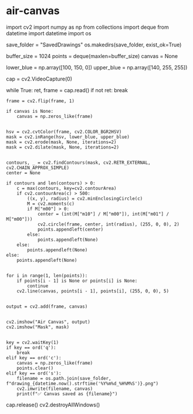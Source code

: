 # air-canvas
import cv2
import numpy as np
from collections import deque
from datetime import datetime
import os


save_folder = "SavedDrawings"
os.makedirs(save_folder, exist_ok=True)


buffer_size = 1024
points = deque(maxlen=buffer_size)
canvas = None


lower_blue = np.array([100, 150, 0])
upper_blue = np.array([140, 255, 255])


cap = cv2.VideoCapture(0)

while True:
    ret, frame = cap.read()
    if not ret:
        break

    frame = cv2.flip(frame, 1)

    if canvas is None:
        canvas = np.zeros_like(frame)

    
    hsv = cv2.cvtColor(frame, cv2.COLOR_BGR2HSV)
    mask = cv2.inRange(hsv, lower_blue, upper_blue)
    mask = cv2.erode(mask, None, iterations=2)
    mask = cv2.dilate(mask, None, iterations=2)

   
    contours, _ = cv2.findContours(mask, cv2.RETR_EXTERNAL, cv2.CHAIN_APPROX_SIMPLE)
    center = None

    if contours and len(contours) > 0:
        c = max(contours, key=cv2.contourArea)
        if cv2.contourArea(c) > 500:
            ((x, y), radius) = cv2.minEnclosingCircle(c)
            M = cv2.moments(c)
            if M["m00"] > 0:
                center = (int(M["m10"] / M["m00"]), int(M["m01"] / M["m00"]))
                cv2.circle(frame, center, int(radius), (255, 0, 0), 2)
                points.appendleft(center)
            else:
                points.appendleft(None)
        else:
            points.appendleft(None)
    else:
        points.appendleft(None)

    
    for i in range(1, len(points)):
        if points[i - 1] is None or points[i] is None:
            continue
        cv2.line(canvas, points[i - 1], points[i], (255, 0, 0), 5)

    
    output = cv2.add(frame, canvas)

    
    cv2.imshow("Air Canvas", output)
    cv2.imshow("Mask", mask)

   
    key = cv2.waitKey(1)
    if key == ord('q'):
        break
    elif key == ord('c'):
        canvas = np.zeros_like(frame)
        points.clear()
    elif key == ord('s'):
        filename = os.path.join(save_folder, f"drawing_{datetime.now().strftime('%Y%m%d_%H%M%S')}.png")
        cv2.imwrite(filename, canvas)
        print(f"✅ Canvas saved as {filename}")


cap.release()
cv2.destroyAllWindows()
